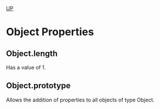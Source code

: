 [UP](./index.md)

# Object Properties

## Object.length
Has a value of 1.

## Object.prototype
Allows the addition of properties to all objects of type Object.